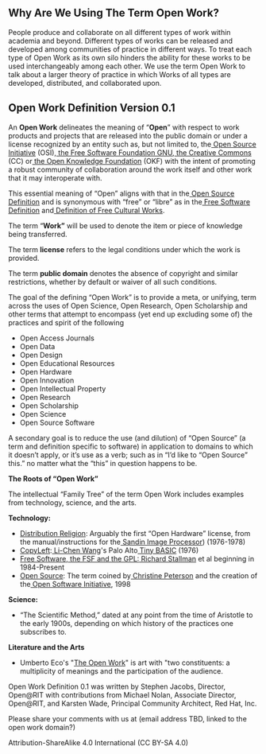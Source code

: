 ## **Why Are We Using The Term** **Open Work?**

People produce and collaborate on all different types of work within academia and beyond. Different types of works can be released and developed among communities of practice in different ways. To treat each type of Open Work as its own silo hinders the ability for these works to be used interchangeably among each other. We use the term Open Work to talk about a larger theory of practice in which Works of all types are developed, distributed, and collaborated upon.

## **Open Work Definition Version 0.1**

An **Open Work** delineates the meaning of “**Open**” with respect to work products and projects that are released into the public domain or under a license recognized by an entity such as, but not limited to, the[ Open Source Initiative](https://opensource.org/licenses) (OSI),[ the Free Software Foundation GNU](https://www.gnu.org/licenses/gpl-faq.html),[ the Creative Commons](https://creativecommons.org/) (CC) or[ the Open Knowledge Foundation](https://opendefinition.org/) (OKF) with the intent of promoting a robust community of collaboration around the work itself and other work that it may interoperate with. 

This essential meaning of “Open” aligns with that in the[ Open Source Definition](https://en.wikipedia.org/wiki/The_Open_Source_Definition) and is synonymous with “free” or “libre” as in the[ Free Software Definition](https://en.wikipedia.org/wiki/The_Free_Software_Definition) and[ Definition of Free Cultural Works](https://en.wikipedia.org/wiki/Definition_of_Free_Cultural_Works).

The term “**Work”** will be used to denote the item or piece of knowledge being transferred.

The term **license** refers to the legal conditions under which the work is provided.

The term **public domain** denotes the absence of copyright and similar restrictions, whether by default or waiver of all such conditions.

The goal of the defining “Open Work” is to provide a meta, or unifying, term across the uses of Open Science, Open Research, Open Scholarship and other terms that attempt to encompass (yet end up excluding some of) the practices and spirit of the following

* Open Access Journals
* Open Data
* Open Design
* Open Educational Resources
* Open Hardware
* Open Innovation
* Open Intellectual Property
* Open Research
* Open Scholarship
* Open Science
* Open Source Software

A secondary goal is to reduce the use (and dilution) of “Open Source” (a term and definition specific to software) in application to domains to which it doesn’t apply, or it’s use as a verb; such as in “I’d like to “Open Source” this.” no matter what the “this” in question happens to be.

**The Roots of “Open Work”**

The intellectual “Family Tree” of the term Open Work includes examples from technology, science, and the arts.

**Technology:**

* [Distribution Religion](http://criticalartware.net/DistributionReligion/DistributionReligion.pdf): Arguably the first “Open Hardware” license, from the manual/instructions for the[ Sandin Image Processor](https://en.wikipedia.org/wiki/Sandin_Image_Processor)) (1976-1978)
* [CopyLeft](https://en.wikipedia.org/wiki/Copyleft):[ Li-Chen Wang](https://en.wikipedia.org/wiki/Li-Chen_Wang)'s Palo Alto[ Tiny BASIC](https://en.wikipedia.org/wiki/Tiny_BASIC) (1976)
* [Free Software, the FSF and the GPL:](https://www.fsf.org/)[ Richard Stallman](https://en.wikipedia.org/wiki/Richard_Stallman) et al beginning in 1984-Present
* [Open Source](https://opensource.com/article/18/2/coining-term-open-source-software): The term coined by[ Christine Peterson](https://opensource.com/users/christine-peterson) and the creation of the[ Open Software Initiative](https://opensource.org/history), 1998

**Science:**

* “The Scientific Method,” dated at any point from the time of Aristotle to the early 1900s, depending on which history of the practices one subscribes to.

**Literature and the Arts**

* Umberto Eco's "[The Open Work](https://www.researchgate.net/publication/280730233_Text_and_Meaning_in_Umberto_Eco's_The_Open_Work)" is art with "two constituents: a multiplicity of meanings and the participation of the audience.

Open Work Definition 0.1 was written by Stephen Jacobs, Director, Open@RIT with contributions from Michael Nolan, Associate Director, Open@RIT, and Karsten Wade, Principal Community Architect, Red Hat, Inc.

Please share your comments with us at (email address TBD, linked to the open work domain?) 

Attribution-ShareAlike 4.0 International (CC BY-SA 4.0)
